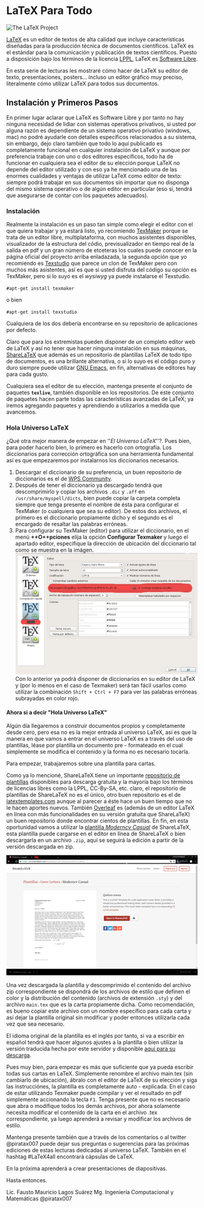 # LaTeX Para Todo

![The LaTeX Project](https://www.latex-project.org/img/latex-project-logo.svg)

[LaTeX][1] es un editor de textos de alta calidad que incluye características diseñadas para la producción técnica de documentos científicos. LaTeX es el estándar para la comunicación y publicación de textos científicos. Puesto a disposición bajo los términos de la licencia [LPPL][2], LaTeX es [Software Libre][3].

En esta serie de lecturas les mostraré cómo hacer de LaTeX su editor de texto, presentaciones, posters... incluso un editor gráfico muy preciso, literalmente cómo utilizar LaTeX para todos sus documentos.

## Instalación y Primeros Pasos
En primer lugar aclarar que LaTeX es Software Libre y por tanto no hay ninguna necesidad de lidiar con sistemas operativos privativos, si usted por alguna razón es dependiente de un sistema operativo privativo (windows, mac) no podré ayudarle con detalles específicos relacionados a su sistema, sin embargo, dejo claro también que todo lo aquí publicado es completamente funcional en cualquier instalación de LaTeX y aunque por preferencia trabaje con uno o dos editores específicos, todo ha de funcionar en cualquiera sea el editor de su elección porque LaTeX no depende del editor utilizado y con eso ya he mencionado una de las enormes cualidades y ventajas de utilizar LaTeX como editor de texto: siempre podrá trabajar en sus documentos sin importar que no disponga del mismo sistema operativo o de algún editor en particular (eso sí, tendrá que asegurarse de contar con los paquetes adecuados).

### Instalación
Realmente la instalación es un paso tan simple como elegir el editor con el que quiera trabajar y ya estará listo, yo recomiendo [TexMaker][4] porque se trata de un editor libre, multiplataforma, con muchos asistentes disponibles, visualizador de la estructura del códio, previsualizador en tiempo real de la salida en pdf y un gran número de etceteras los cuales puede conocer en la página oficial del proyecto arriba enladazada, la segunda opción que yo recomiendo es [Texstudio][5] que parece un clon de TexMaker pero con muchos más asistentes, así es que si usted disfruta del código su opción es TexMaker, pero si lo suyo es el *wysiwyg* ya puede instalarse el Texstudio.

``#apt-get install texmaker``

o bien

``#apt-get install texstudio``

Cualquiera de los dos debería encontrarse en su repositorio de aplicaciones por defecto.

Claro que para los extremistas pueden disponer de un completo editor web de LaTeX y así no tener que hacer ninguna instalación en sus máquinas, [ShareLaTeX][6] que además es un repositorio de plantillas LaTeX de todo tipo de documentos, es una brillante alternativa, o si lo suyo es el código puro y duro siempre puede utilizar [GNU Emacs][7], en fin, alternativas de editores hay para cada gusto.

Cualquiera sea el editor de su elección, mantenga presente el conjunto de paquetes **``texlive``**, también disponible en los repositorios. De este conjunto de paquetes hacen parte todas las características avanzadas de LaTeX; ya iremos agregando paquetes y aprendiendo a utilizarlos a medida que avancemos.

### Hola Universo LaTeX
¿Qué otra mejor manera de empezar en ''*El Universo LaTeX*''?. Pues bien, para poder hacerlo bien, lo primero es hacerlo con ortografía. Los diccionarios para corrección ortográfica son una herramienta fundamental así es que empezaremos por instalarnos los diccionarios necesarios.

1. Descargar el diccionario de su preferencia, un buen repositorio de diccionarios es el de [WPS Community][8].
2. Después de tener el diccionario ya descargado tendrá que descomprimirlo y copiar los archivos ``.dic`` y ``.aff`` en ``/usr/share/myspell/dicts``, bien puede copiar la carpeta completa siempre que tenga presente el nombre de ésta para configurar el TexMaker (o cualquiera que sea su editor). De estos dos archivos, el primero es el diccionario propiamente dicho y el segundo es el encargado de resaltar las palabras erróneas.
3. Para configurar su TexMaker (editor) para utilizar el diccionario, en el menú **++O++pciones** elija la opción **Configurar Texmaker** y luego el apartado editor, especifique la dirección de ubicación del diccionario tal como se muestra en la imágen.
![Configurar Diccionarios](./images/diccionarios.png)
Con lo anterior ya podrá disponer de diccionarios en su editor de LaTeX y (por lo menos en el caso de Texmaker) será tan fácil usarlos como utilizar la combinación ``Shift + Ctrl + F7`` para ver las palabras erróneas subrayadas en color rojo.

#### Ahora si a decir "Hola Universo LaTeX"

Algún día llegaremos a construir documentos propios y completamente desde cero, pero esa no es la mejor entrada al universo LaTeX, así es que la manera en que vamos a entrar en el universo LaTeX es a través del uso de plantillas, léase por plantilla un documento pre - formateado en el cual simplemente se modifica el contenido y la forma no es necesario tocarla.

Para empezar, trabajaremos sobre una plantilla para cartas.

Como ya lo mencioné, ShareLaTeX tiene un importante [repositorio de plantillas][9] disponibles para descarga gratuita y la mayoría bajo los términos de licencias libres como la LPPL, CC-By-SA, etc. claro, el repositorio de plantillas de ShareLaTeX no es el único, otro buen repositorio es el de [latextemplates.com][10] aunque al parecer a éste hace un buen tiempo que no le hacen aportes nuevos. También [Overleaf][11] es (además de un editor LaTeX en línea con más funcionalidades en su versión gratuita que ShareLaTeX) un buen repositorio donde encontrar cientos de  plantillas. En fin, en esta oportunidad vamos a utilizar la [plantilla *Moderncv Casual*][12] de ShareLaTeX, esta plantilla puede cargarse en el editor en línea de ShareLaTeX o bien descargarla en un archivo ``.zip``, aquí se seguirá la edición a partir de la versión descargada en zip.

![Plantilla para cartas](./images/ShareLaTeX_repos.png)

Una vez descargada la plantilla y descomprimido el contenido del archivo zip correspondiente se dispondrá de los archivos de estilo que definen el color y la distribución del contenido (archivos de extensión ``.sty``) y del archivo ``main.tex`` que es la carta propiamente dicha. Como recomendación, es bueno copiar este archivo con un nombre específico para cada carta y así dejar la plantilla original sin modificar y poder entonces utilizarla cada vez que sea necesario.

El idioma original de la plantilla es el inglés por tanto, si va a escribir en español tendrá que hacer algunos ajustes a la plantilla o bien utilizar la versión traducida hecha por este servidor y disponible [aquí para su descarga][13].

Pues muy bien, para empezar es más que suficiente que ya pueda escribir todas sus cartas en LaTeX. Simplemente renombre el archivo main.tex (sin cambiarlo de ubicación), ábralo con el editor de LaTeX de su elección y siga las instrucciónes, la plantilla es completamente auto - explicada. En el caso de estar utilizando Texmaker puede compilar y ver el resultado en pdf simplemente accionando la tecla ``F1``. Tenga presente que no es necesario que abra o modifique todos los demás archivos, por ahora solamente necesita modificar el contenido de la carta en el archivo .tex correspondiente, ya luego aprenderá a revisar y modificar los archivos de estilo.

Mantenga presente también que a través de los comentarios o al twitter @piratax007 puede dejar sus preguntas o sugerencias para las próximas ediciones de estas lecturas dedicadas al universo LaTeX. También en el hashtag #LaTeX4all encontrará cápsulas de LaTeX.

En la próxima aprenderá a crear presentaciones de diapositivas.

Hasta entonces.

Lic. Fausto Mauricio Lagos Suárez
Mg. Ingeniería Computacional y Matemáticas
@piratax007

[1]: https://www.latex-project.org/
[2]: https://www.latex-project.org/lppl.txt
[3]: https://www.gnu.org/philosophy/free-sw.html
[4]: http://www.xm1math.net/texmaker/
[5]: http://www.texstudio.org/
[6]: https://es.sharelatex.com/
[7]: https://www.gnu.org/software/emacs/
[8]: http://wps-community.org/download/dicts
[9]: https://es.sharelatex.com/templates
[10]: http://www.latextemplates.com/
[11]: https://www.overleaf.com/latex/templates/
[12]: https://es.sharelatex.com/templates/cover-letters/moderncv-casual
[13]: https://drive.google.com/file/d/0B3grR36BkHEFZlQwdk1yMkY3VVk/view?usp=sharing
